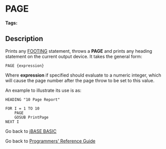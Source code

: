 # PAGE

<PageHeader />  

**Tags:**
<badge text='printing' vertical='middle' />
<badge text='output' vertical='middle' />

## Description

Prints any [FOOTING](./../footing) statement, throws a **PAGE** and prints any heading statement on the current output device. It takes the general form:

```
PAGE {expression}
```

Where **expression** if specified should evaluate to a numeric integer, which will cause the page number after the page throw to be set to this value.

An example to illustrate its use is as:

```
HEADING "10 Page Report"

FOR I = 1 TO 10
    PAGE
    GOSUB PrintPage
NEXT I
```

Go back to [jBASE BASIC](./../README.md)

Go back to [Programmers' Reference Guide](./../../reference-guides/jbc/README.md)

<PageFooter />
